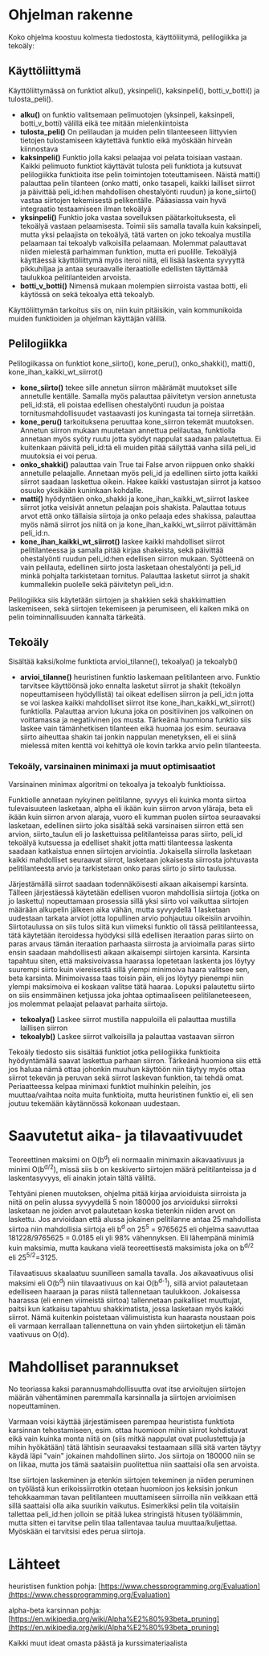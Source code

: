 # Ohjelman rakenne
Koko ohjelma koostuu kolmesta tiedostosta, käyttöliitymä, pelilogiikka ja tekoäly:
## Käyttöliittymä
Käyttöliittymässä on funktiot alku(), yksinpeli(), kaksinpeli(), botti_v_botti() ja tulosta_peli().

- **alku()** on funktio valitsemaan pelimuotojen (yksinpeli, kaksinpeli, botti_v_botti) välillä eikä tee mitään mielenkiintoista
- **tulosta_peli()** On pelilaudan ja muiden pelin tilanteeseen liittyvien tietojen tulostamiseen käytettävä funktio eikä myöskään hirveän kiinnostava
- **kaksinpeli()** Funktio jolla kaksi pelaajaa voi pelata toisiaan vastaan. Kaikki pelimuoto funktiot käyttävät tulosta peli funktiota ja kutsuvat pelilogiikka funktioita itse pelin toimintojen toteuttamiseen. Näistä matti() palauttaa pelin tilanteen (onko matti, onko tasapeli, kaikki lailliset siirrot ja päivittää peli_id:hen mahdollisen ohestalyönti ruudun) ja kone_siirto() vastaa siirtojen tekemisestä pelikentälle. Pääasiassa vain hyvä integraatio testaamiseen ilman tekoälyä
- **yksinpeli()** Funktio joka vastaa sovelluksen päätarkoituksesta, eli tekoälyä vastaan pelaamisesta. Toimii siis samalla tavalla kuin kaksinpeli, mutta yksi pelaajista on tekoälyä, tätä varten on joko tekoalya mustilla pelaamaan tai tekoalyb valkoisilla pelaamaan. Molemmat palauttavat niiden mielestä parhaimman funktion, mutta eri puolille. Tekoälyjä käyttäessä käyttöliittymä myös iteroi niitä, eli lisää laskenta syvyyttä pikkuhiljaa ja antaa seuraavalle iteraatiolle edellisten täyttämää taulukkoa pelitilanteiden arvoista. 
- **botti_v_botti()** Nimensä mukaan molempien siirroista vastaa botti, eli käytössä on sekä tekoalya että tekoalyb.

Käyttöliittymän tarkoitus siis on, niin kuin pitäisikin, vain kommunikoida muiden funktioiden ja ohjelman käyttäjän välillä.

## Pelilogiikka
Pelilogiikassa on funktiot kone_siirto(), kone_peru(), onko_shakki(), matti(), kone_ihan_kaikki_wt_siirrot()

- **kone_siirto()** tekee sille annetun siirron määrämät muutokset sille annetulle kentälle. Samalla myös palauttaa päivitetyn version annetusta peli_id:stä, eli poistaa edellisen ohestalyönti ruudun ja poistaa tornitusmahdollisuudet vastaavasti jos kuningasta tai torneja siirretään.
- **kone_peru()** tarkoituksena peruuttaa kone_siirron tekemät muutoksen. Annetun siirron mukaan muutetaan annettua pelilautaa, funktiolla annetaan myös syöty ruutu jotta syödyt nappulat saadaan palautettua. Ei kuitenkaan päivitä peli_id:tä eli muiden pitää säilyttää vanha sillä peli_id muutoksia ei voi perua.
- **onko_shakki()** palauttaa vain True tai False arvon riippuen onko shakki annetulle pelaajalle. Annetaan myös peli_id ja edellinen siirto jotta kaikki siirrot saadaan laskettua oikein. Hakee kaikki vastustajan siirrot ja katsoo osuuko yksikään kuninkaan kohdalle.
- **matti()** hyödyntäen onko_shakki ja kone_ihan_kaikki_wt_siirrot laskee siirrot jotka veisivät annetun pelaajan pois shakista. Palauttaa totuus arvot että onko tällaisia siirtoja ja onko pelaaja edes shakissa, palauttaa myös nämä siirrot jos niitä on ja kone_ihan_kaikki_wt_siirrot päivittämän peli_id:n. 
- **kone_ihan_kaikki_wt_siirrot()** laskee kaikki mahdolliset siirrot pelitilanteessa ja samalla pitää kirjaa shakeista, sekä päivittää ohestalyönti ruudun peli_id:hen edellisen siirron mukaan. Syötteenä on vain pelilauta, edellinen siirto josta lasketaan ohestalyönti ja peli_id minkä pohjalta tarkistetaan tornitus. Palauttaa lasketut siirrot ja shakit kummallekin puolelle sekä päivitetyn peli_id:n.

Pelilogiikka siis käytetään siirtojen ja shakkien sekä shakkimattien laskemiseen, sekä siirtojen tekemiseen ja perumiseen, eli kaiken mikä on pelin toiminnallisuuden kannalta tärkeätä.

## Tekoäly
Sisältää kaksi/kolme funktiota arvioi_tilanne(), tekoalya() ja tekoalyb()

- **arvioi_tilanne()** heuristinen funktio laskemaan pelitilanteen arvo. Funktio tarvitsee käyttöönsä joko ennalta lasketut siirrot ja shakit (tekoälyn nopeuttamiseen hyödyllistä) tai oikeat edellisen siirron ja peli_id:n jotta se voi laskea kaikki mahdolliset siirrot itse kone_ihan_kaikki_wt_siirrot() funktiolla. Palauttaa arvion lukuna joka on positiivinen jos valkoinen on voittamassa ja negatiivinen jos musta. Tärkeänä huomiona funktio siis laskee vain tämänhetkisen tilanteen eikä huomaa jos esim. seuraava siirto aiheuttaa shakin tai jonkin nappulan menetyksen, eli ei siinä mielessä miten kenttä voi kehittyä ole kovin tarkka arvio pelin tilanteesta.

### Tekoäly, varsinainen minimaxi ja muut optimisaatiot
Varsinainen minimax algoritmi on tekoalya ja tekoalyb funktioissa. 

Funktiolle annetaan nykyinen pelitilanne, syvyys eli kuinka monta siirtoa tulevaisuuteen lasketaan, alpha eli ikään kuin siirron arvon yläraja, beta eli ikään kuin siirron arvon alaraja, vuoro eli kumman puolen siirtoa seuraavaksi lasketaan, edellinen siirto joka sisältää sekä varsinaisen siirron että sen arvion, siirto_taulun eli jo laskettuissa pelitilanteissa paras siirto, peli_id tekoälyä kutsuessa ja edelliset shakit jotta matti tilanteessa laskenta saadaan katkaistua ennen siirtojen arviointia. Jokaisella siirrolla lasketaan kaikki mahdolliset seuraavat siirrot, lasketaan jokaisesta siirrosta johtuvasta pelitilanteesta arvio ja tarkistetaan onko paras siirto jo siirto taulussa. 

Järjestämällä siirrot saadaan todennäköisesti aikaan aikaisempi karsinta. Tälleen järjestäessä käytetään edellisen vuoron mahdollisia siirtoja (jotka on jo laskettu) nopeuttamaan prosessia sillä yksi siirto voi vaikuttaa siirtojen määrään alkupelin jälkeen aika vähän, mutta syvyydellä 1 lasketaan uudestaan tarkata arviot jotta lopullinen arvio pohjautuu oikeisiin arvoihin. Siirtotaulussa on siis tulos siitä kun viimeksi funktio oli tässä pelitilanteessa, tätä käytetään iteroidessa hyödyksi sillä edellisen iteraation paras siirto on paras arvaus tämän iteraation parhaasta siirrosta ja arvioimalla paras siirto ensin saadaan mahdollisesti aikaan aikaisempi siirtojen karsinta. Karsinta tapahtuu siten, että maksivoivassa haarassa lopetetaan laskenta jos löytyy suurempi siirto kuin viereisestä sillä ylempi minimoiva haara valitsee sen, beta karsinta. Minimoivassa taas toisin päin, eli jos löytyy pienempi niin ylempi maksimoiva ei koskaan valitse tätä haaraa. Lopuksi palautettu siirto on siis ensimmäinen ketjussa joka johtaa optimaaliseen pelitilaneteeseen, jos molemmat pelaajat pelaavat parhaita siirtoja.
- **tekoalya()** Laskee siirrot mustilla nappuloilla eli palauttaa mustilla laillisen siirron
- **tekoalyb()** Laskee siirrot valkoisilla ja palauttaa vastaavan siirron

Tekoäly tiedosto siis sisältää funktiot jotka pelilogiikka funktioita hyödyntämällä saavat laskettua parhaan siirron. Tärkeänä huomiona siis että jos haluaa nämä ottaa johonkin muuhun käyttöön niin täytyy myös ottaa siirrot tekevän ja peruvan sekä siirrot laskevan funktion, tai tehdä omat. Periaatteessa kelpaa minimaxi funktiot muihinkin peleihin, jos muuttaa/vaihtaa noita muita funktioita, mutta heuristinen funktio ei, eli sen joutuu tekemään käytännössä kokonaan uudestaan.

# Saavutetut aika- ja tilavaativuudet
Teoreettinen maksimi on O(b<sup>d</sup>) eli normaalin minimaxin aikavaativuus ja minimi O(b<sup>d/2</sup>), missä siis b on keskiverto siirtojen määrä pelitilanteissa ja d laskentasyvyys, eli ainakin jotain tältä väliltä. 

Tehtyäni pienen muutoksen, ohjelma pitää kirjaa arvioiduista siirroista ja niitä on pelin alussa syvyydellä 5 noin 180000 jos arvioiduksi siirroksi lasketaan ne joiden arvot palautetaan koska tietenkin niiden arvot on laskettu. Jos arvioidaan että alussa jokainen pelitilanne antaa 25 mahdollista siirtoa niin mahdollisia siirtoja eli b<sup>d</sup> on 25<sup>5</sup> = 9765625 eli ohjelma saavuttaa 181228/9765625 = 0.0185 eli yli 98% vähennyksen. Eli lähempänä minimiä kuin maksimia, mutta kaukana vielä teoreettisestä maksimista joka on b<sup>d/2</sup> eli 25<sup>5/2</sup>=3125.

Tilavaatisuus skaalaatuu suunilleen samalla tavalla. Jos aikavaativuus olisi maksimi eli O(b<sup>d</sup>) niin tilavaativuus on kai O(b<sup>d-1</sup>), sillä arviot palautetaan edelliseen haaraan ja paras niistä tallennetaan taulukkoon. Jokaisessa haarassa (eli ennen viimeistä siirtoa) tallennetaan paikalliset muuttujat, paitsi kun katkaisu tapahtuu shakkimatista, jossa lasketaan myös kaikki siirrot. Nämä kuitenkin poistetaan välimuistista kun haarasta noustaan pois eli varmaan kerrallaan tallennettuna on vain yhden siirtoketjun eli tämän vaativuus on O(d).

# Mahdolliset parannukset
No teoriassa kaksi parannusmahdollisuutta ovat itse arvioitujen siirtojen määrän vähentäminen paremmalla karsinnalla ja siirtojen arvioimisen nopeuttaminen.

Varmaan voisi käyttää järjestämiseen parempaa heuristista funktiota karsinnan tehostamiseen, esim. ottaa huomioon mihin siirrot kohdistuvat eikä vain kuinka monta niitä on (siis mitkä nappulat ovat puolustettuja ja mihin hyökätään) tätä lähtisin seuraavaksi testaamaan sillä sitä varten täytyy käydä läpi "vain" jokainen mahdollinen siirto. Jos siirtoja on 180000 niin se on liikaa, mutta jos tämä saataisiin puolitettua niin saattaisi olla sen arvoista. 

Itse siirtojen laskeminen ja etenkin siirtojen tekeminen ja niiden peruminen on työlästä kun erikoissiirrotkin otetaan huomioon jos keksisin jonkun tehokkaamman tavan pelitilanteen muuttamiseen siirroilla niin veikkaan että sillä saattaisi olla aika suurikin vaikutus. Esimerkiksi pelin tila voitaisiin tallettaa peli_id:hen jolloin se pitää lukea stringistä hitusen työläämmin, mutta sitten ei tarvitse pelin tilaa tallentavaa taulua muuttaa/kuljettaa. Myöskään ei tarvitsisi edes perua siirtoja. 

# Lähteet
heuristisen funktion pohja: [https://www.chessprogramming.org/Evaluation](https://www.chessprogramming.org/Evaluation)

alpha-beta karsinnan pohja: [https://en.wikipedia.org/wiki/Alpha%E2%80%93beta_pruning](https://en.wikipedia.org/wiki/Alpha%E2%80%93beta_pruning)

Kaikki muut ideat omasta päästä ja kurssimateriaalista
